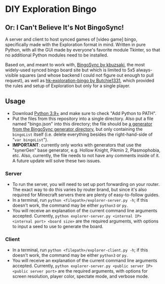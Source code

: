 # DIY Exploration Bingo
## Or: I Can't Believe It's Not BingoSync!

A server and client to host synced games of [video game] bingo, specifically made with the Exploration format in mind. Written in pure Python, with all the GUI made by everyone's favorite module Tkinter, so that no additional Python modules need to be installed.

Based on, and meant to work with, [BingoSync by kbuzsaki](https://github.com/kbuzsaki/bingosync), the most widely-used synced bingo board site but which is limited to 5x5 always-visible squares (and whose backend I could not figure out enough to pull request), as well as [hk-exploration-bingo by Butchie1331](https://github.com/Butchie1331/hk-exploration-bingo), which provided the rules and setup of Exploration but only for a single player.

## Usage
* Download [Python 3.9+](https://www.python.org/downloads/) and make sure to check "Add Python to PATH".
* Put the files from this repository into a single directory. Also put a file named "bingo.json" into this directory; the file should be [a generator from the BingoSync generator directory](https://github.com/kbuzsaki/bingosync/tree/master/bingosync-app/generators), but only containing the `bingoList` itself (i.e. delete everything besides the right-hand-side of "`var bingoList`").
* **IMPORTANT**: currently only works with generators that use the "synerGen" base generator, e.g. Hollow Knight, Pikmin 2, Plasmophobia, etc. Also, currently, the file needs to not have any comments inside of it. A future update will solve these two issues.


### Server
* To run the server, you will need to set up port forwarding on your router. The exact way to do this varies by router brand, but since it's also required for Minecraft servers there are plenty of easy-to-follow guides.
* In a terminal, run `python <filepath>/explorer-server.py -h`; if this doesn't work, the command may be either `python3` or `py`. 
* You will receive an explanation of the current command line arguments accepted. Currently, `python explorer-server.py <internal IP> <internal port> <board size>` are the required arguments, with options to input a seed to use to generate the board.

### Client
* In a terminal, run `python <filepath>/explorer-client.py -h`; if this doesn't work, the command may be either `python3` or `py`. 
* You will receive an explanation of the current command line arguments accepted. Currently, `python explorer-server.py <public server IP> <public server port>` are the required arguments, with options for screen resolution, player color, spectate mode, and verbose mode.
